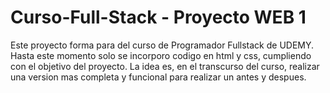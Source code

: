# Curso-Full-Stack - Proyecto WEB 1

Este proyecto forma para del curso de Programador Fullstack de UDEMY.
Hasta este momento solo se incorporo codigo en html y css, cumpliendo con el objetivo del proyecto. 
La idea es, en el transcurso del curso, realizar una version mas completa y funcional para realizar un antes y despues.
